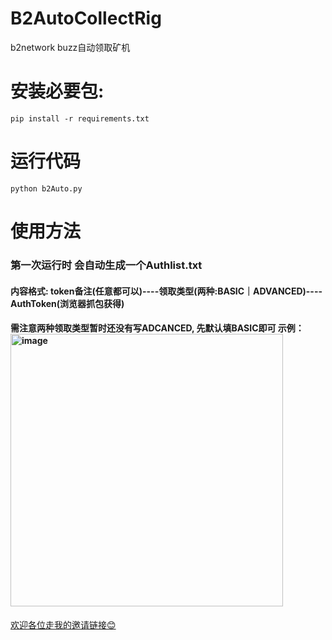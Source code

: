# B2AutoCollectRig
b2network buzz自动领取矿机

# 安装必要包:
  ```pip install -r requirements.txt```

# 运行代码
```python b2Auto.py```

# 使用方法

### 第一次运行时 会自动生成一个Authlist.txt
#### 内容格式: token备注(任意都可以)----领取类型(两种:BASIC｜ADVANCED)----AuthToken(浏览器抓包获得)
#### 需注意两种领取类型暂时还没有写ADCANCED, 先默认填BASIC即可 示例：<img width="436" alt="image" src="https://github.com/swbird/B2AutoCollectRig/assets/43195509/b1da6647-a273-4a95-998f-5dbbd1589fd7">

[欢迎各位走我的邀请链接😊](https://buzz.bsquared.network?code=90E9y)
